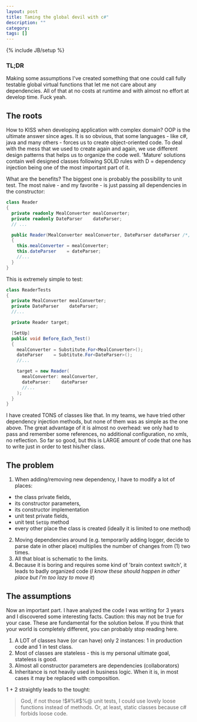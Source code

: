 ```yaml
---
layout: post
title: Taming the global devil with c#"
description: ""
category: 
tags: []
---
```

{% include JB/setup %}

### TL;DR
Making some assumptions I've created something that one could call fully testable global virtual functions that let me not care about any dependencies. All of that at no costs at runtime and with almost no effort at develop time. Fuck yeah.

## The roots

How to KISS when developing application with complex domain? OOP is the ultimate answer since ages. It is so obvious, that some languages - like c#, java and many others - forces us to create object-oriented code. To deal with the mess that we used to create again and again, we use different design patterns that helps us to organize the code well. 'Mature' solutions contain well designed classes following SOLID rules with D = dependency injection being one of the most important part of it.

What are the benefits? The biggest one is probably the possibility to unit test. The most naive - and my favorite - is just passing all dependencies in the constructor:
```csharp
class Reader
{
  private readonly MealConverter mealConverter;
  private readonly DateParser    dateParser;
  // ...

  public Reader(MealConverter mealConverter, DateParser dateParser /*, ... */)
  {
    this.mealConverter = mealConverter;
    this.dateParser    = dateParser;
    //...
  }
}
```

This is extremely simple to test:
```csharp
class ReaderTests
{
  private MealConverter mealConverter;
  private DateParser    dateParser;
  //...

  private Reader target;

  [SetUp]
  public void Before_Each_Test()
  {
    mealConverter = Substitute.For<MealConverter>();
    dateParser    = Subtitute.For<DateParser>();
    //...

    target = new Reader(
      mealConverter: mealConverter,
      dateParser:    dateParser
      //...
    );
  }
}
```

I have created TONS of classes like that. In my teams, we have tried other dependency injection methods, but none of them was as simple as the one above. The great advantage of it is almost no overhead: we only had to pass and remember some references, no additional configuration, no xmls, no reflection. So far so good, but this is LARGE amount of code that one has to write just in order to test his/her class.

## The problem
1. When adding/removing new dependency, I have to modify a lot of places:
  - the class private fields,
  - its constructor parameters,
  - its constructor implementation
  - unit test private fields,
  - unit test `SetUp` method
  - every other place the class is created (ideally it is limited to one method)
2. Moving dependencies around (e.g. temporarily adding logger, decide to parse date in other place) multiplies the number of changes from (1) two times.
3. All that bloat is schematic to the limits.
4. Because it is boring and requires some kind of 'brain context switch', it leads to badly organized code (_I know these should happen in other place but I'm too lazy to move it_)

## The assumptions

Now an important part. I have analyzed the code I was writing for 3 years and I discovered some interesting facts. Caution: this may not be true for your case. These are fundamental for the solution below. If you think that your world is completely different, you can probably stop reading here.

1. A LOT of classes have (or can have) only 2 instances: 1 in production code and 1 in test class.
2. Most of classes are stateless - this is my personal ultimate goal, stateless is good.
3. Almost all constructor parameters are dependencies (collaborators)
4. Inheritance is not heavily used in business logic. When it is, in most cases it may be replaced with composition.

1 + 2 straightly leads to the tought:

> God, if not those !$#%#$%@ unit tests, I could use lovely loose functions instead of methods. Or, at least, static classes because c# forbids loose code.

